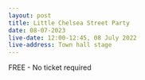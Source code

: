 ```yaml
---
layout: post
title: Little Chelsea Street Party
date: 08-07-2023
live-date: 12:00-12:45, 08 July 2022
live-address: Town hall stage
---
```


FREE - No ticket required

